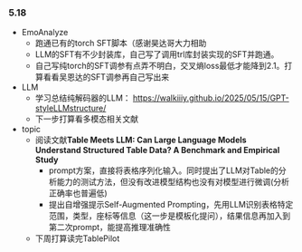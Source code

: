 ### 5.18
- EmoAnalyze
    - 跑通已有的torch SFT脚本（感谢昊达哥大力相助
    - LLM的SFT有不少封装库，自己写了调用trl库封装实现的SFT并跑通。
    - 自己写纯torch的SFT调参有点弄不明白，交叉熵loss最低才能降到2.1。打算看看吴恩达的SFT调参再自己写出来
- LLM
    - 学习总结纯解码器的LLM：
    https://walkiiiy.github.io/2025/05/15/GPT-styleLLMstructure/
    -  下一步打算看多模态相关文献
- topic
    - 阅读文献**Table Meets LLM: Can Large Language Models Understand Structured Table Data? A Benchmark and Empirical Study**
       - prompt方案，直接将表格序列化输入。同时提出了LLM对Table的分析能力的测试方法，但没有改进模型结构也没有对模型进行微调(分析正确率也普遍低)
       - 提出自增强提示Self-Augmented Prompting，先用LLM识别表格特定范围，类型，座标等信息（这一步是模板化提问），结果信息再加入到第二次prompt，能提高推理准确性
    - 下周打算读完TablePilot 